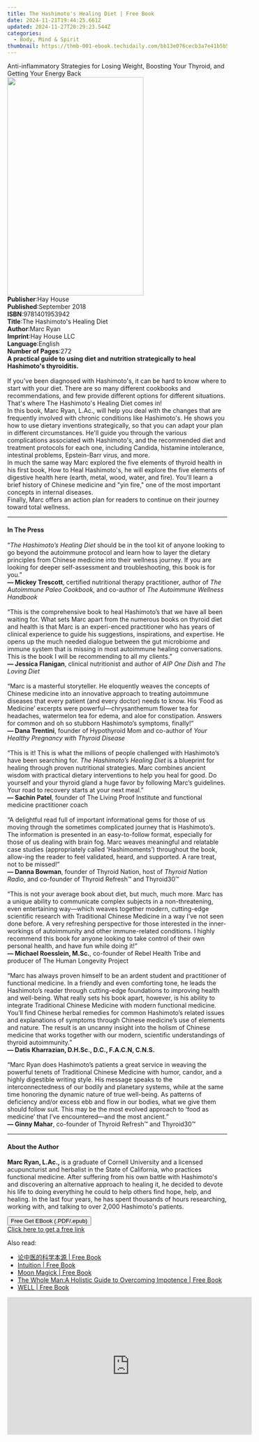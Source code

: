 ```yaml
---
title: The Hashimoto's Healing Diet | Free Book
date: 2024-11-21T19:44:25.661Z
updated: 2024-11-27T20:29:23.544Z
categories:
  - Body, Mind & Spirit
thumbnail: https://thmb-001-ebook.techidaily.com/bb13e076cecb3a7e41b5b523e2719842aeb6c04369f47633f9e452e33e26e296.jpg
---
```

<main id="book-container">
  <div class="flex flex-col">
    <div class="book-brief flex-1 py-6 px-4 sm:p-6 md:py-10 md:px-8">
      <!-- brief-->
      <div class="book-brief-main">
        Anti-inflammatory Strategies for Losing Weight, Boosting Your Thyroid,
        and Getting Your Energy Back
      </div>
    </div>
    <div
      class="book-meta-info flex-1 grid gap-4 col-start-1 col-end-3 row-start-1 sm:mb-6 sm:grid-cols-4 lg:gap-6 lg:col-start-2 lg:row-end-6 lg:row-span-6 lg:mb-0"
    >
      <div
        class="book-meta-info-left place-content-center mt-4 p-4 text-sm leading-6 col-start-2 col-span-2 dark:text-slate-400"
      >
        <img
          class="w-full h-500 object-cover rounded-lg sm:h-255 sm:col-span-2 lg:col-span-full"
          src="https://img-001-ebook.techidaily.com/0b38797efad7f20982a5b7705af840e1f84d6b8a6d82eb5a6b11d6150c4939b6.jpg"
          alt=""
          width="312"
          height="500"
        />
      </div>
      <div
        class="book-meta-info-right mt-2 col-start-1 row-start-2 col-span-3 self-center"
      >
        <!-- meta data  -->
        <div class="flex flex-col px-4 md:px-8">
          <div class="flex-1">
            <strong>Publisher</strong>:<span class="px-2">Hay House</span>
          </div>
          <div class="flex-1">
            <strong>Published</strong>:<span class="px-2">September 2018</span>
          </div>
          <div class="flex-1">
            <strong>ISBN</strong>:<span class="px-2">9781401953942</span>
          </div>
          <div class="flex-1">
            <strong>Title</strong>:<span class="px-2"
              >The Hashimoto&#39;s Healing Diet</span
            >
          </div>
          <div class="flex-1">
            <strong>Author</strong>:<span class="px-2">Marc Ryan</span>
          </div>
          <div class="flex-1">
            <strong>Imprint</strong>:<span class="px-2">Hay House LLC</span>
          </div>
          <div class="flex-1">
            <strong>Language</strong>:<span class="px-2">English</span>
          </div>
          <div class="flex-1">
            <strong>Number of Pages</strong>:<span class="px-2">272</span>
          </div>
        </div>
      </div>
    </div>
    <div class="book-description flex-1 py-6 px-4 sm:p-6 md:py-10 md:px-8">
      <div class="book-description-main">
        <div accordion-content="" id="description">
          <b
            >A practical guide to using diet and nutrition strategically to heal
            Hashimoto's thyroiditis.</b
          ><br /><br />If you've been diagnosed with Hashimoto's, it can be hard
          to know where to start with your diet. There are so many different
          cookbooks and recommendations, and few provide different options for
          different situations. That's where The Hashimoto's Healing Diet comes
          in!<br />In this book, Marc Ryan, L.Ac., will help you deal with the
          changes that are frequently involved with chronic conditions like
          Hashimoto's. He shows you how to use dietary inventions strategically,
          so that you can adapt your plan in different circumstances. He'll
          guide you through the various complications associated with
          Hashimoto's, and the recommended diet and treatment protocols for each
          one, including Candida, histamine intolerance, intestinal problems,
          Epstein-Barr virus, and more. <br />In much the same way Marc explored
          the five elements of thyroid health in his first book, How to Heal
          Hashimoto's, he will explore the five elements of digestive health
          here (earth, metal, wood, water, and fire). You'll learn a brief
          history of Chinese medicine and "yin fire," one of the most important
          concepts in internal diseases. <br />Finally, Marc offers an action
          plan for readers to continue on their journey toward total wellness.
        </div>
        <div class="accordion-fader"></div>
      </div>
    </div>
    <div class="book-excerpts flex-1 py-6 px-4 sm:p-6 md:py-10 md:px-8">
      <!-- excerpts-->
      <div class="book-excerpts-main">
        <hr />
        <h4 class="placeholder placeholder-heading">
          <span>In The Press</span>
        </h4>
        <p>
          “<i>The Hashimoto’s Healing Diet</i>&nbsp;should be in the tool kit of
          anyone looking to go beyond the autoimmune protocol and learn how to
          layer the dietary principles from Chinese medicine into their wellness
          journey. If you are looking for deeper self-assessment and
          troubleshooting, this book is for you.”<br /><b>— Mickey Trescott</b>,
          certified nutritional therapy practitioner, author of&nbsp;<i
            >The Autoimmune Paleo Cookbook</i
          >, and co-author of&nbsp;<i>The Autoimmune Wellness Handbook</i
          ><br /><br />“This is the comprehensive book to heal Hashimoto’s that
          we have all been waiting for. What sets Marc apart from the numerous
          books on thyroid diet and health is that Marc is an experi-enced
          practitioner who has years of clinical experience to guide his
          suggestions, inspirations, and expertise. He opens up the much needed
          dialogue between the gut microbiome and immune system that is missing
          in most autoimmune healing conversations. This is the book I will be
          recommending to all my clients.”<br /><b>— Jessica Flanigan</b>,
          clinical nutritionist and author of&nbsp;<i>AIP One Dish</i
          >&nbsp;and&nbsp;<i>The Loving Diet</i><br /><br />“Marc is a masterful
          storyteller. He eloquently weaves the concepts of Chinese medicine
          into an innovative approach to treating autoimmune diseases that every
          patient (and every doctor) needs to know. His ‘Food as Medicine’
          excerpts were powerful—chrysanthemum flower tea for headaches,
          watermelon tea for edema, and aloe for constipation. Answers for
          common and oh so stubborn Hashimoto’s symptoms, finally!”<br /><b
            >— Dana Trentini</b
          >, founder of Hypothyroid Mom and co-author of&nbsp;<i
            >Your Healthy Pregnancy with Thyroid Disease</i
          ><br /><br />“This is it! This is what the millions of people
          challenged with Hashimoto’s have been searching for.&nbsp;<i
            >The Hashimoto’s Healing Diet&nbsp;</i
          >is a blueprint for healing through proven nutritional strategies.
          Marc combines ancient wisdom with practical dietary interventions to
          help you heal for good. Do yourself and your thyroid gland a huge
          favor by following Marc’s guidelines. Your road to recovery starts at
          your next meal.”&nbsp;<br /><b>— Sachin Patel</b>, founder of The
          Living Proof Institute and functional medicine practitioner
          coach&nbsp;<br /><br />“A delightful read full of important
          informational gems for those of us moving through the sometimes
          complicated journey that is Hashimoto’s. The information is presented
          in an easy-to-follow format, especially for those of us dealing with
          brain fog. Marc weaves meaningful and relatable case studies
          (appropriately called ‘Hashimoments’) throughout the book, allow-ing
          the reader to feel validated, heard, and supported. A rare treat, not
          to be missed!”&nbsp;<br /><b>— Danna Bowman</b>, founder of Thyroid
          Nation, host of&nbsp;<i>Thyroid Nation Radio</i>, and co-founder of
          Thyroid Refresh™ and Thyroid30™&nbsp;<br /><br />“This is not your
          average book about diet, but much, much more. Marc has a unique
          ability to communicate complex subjects in a non-threatening, even
          entertaining way—which weaves together modern, cutting-edge scientific
          research with Traditional Chinese Medicine in a way I’ve not seen done
          before. A very refreshing perspective for those interested in the
          inner-workings of autoimmunity and other immune-related conditions. I
          highly recommend this book for anyone looking to take control of their
          own personal health, and have fun while doing it!”<br /><b
            >— Michael Roesslein, M.Sc.</b
          >, co-founder of Rebel Health Tribe and producer of The Human
          Longevity Project<br /><br />“Marc has always proven himself to be an
          ardent student and practitioner of functional medicine. In a friendly
          and even comforting tone, he leads the Hashimoto’s reader through
          cutting-edge foundations to improving health and well-being. What
          really sets his book apart, however, is his ability to integrate
          Traditional Chinese Medicine with modern functional medicine. You’ll
          find Chinese herbal remedies for common Hashimoto’s related issues and
          explanations of symptoms through Chinese medicine’s use of elements
          and nature. The result is an uncanny insight into the holism of
          Chinese medicine that works together with our modern, scientific
          understandings of thyroid autoimmunity.”<br /><b
            >— Datis Kharrazian, D.H.Sc., D.C., F.A.C.N, C.N.S.<br /></b
          ><br />“Marc Ryan does Hashimoto’s patients a great service in weaving
          the powerful tenets of Traditional Chinese Medicine with humor,
          candor, and a highly digestible writing style. His message speaks to
          the interconnectedness of our bodily and planetary systems, while at
          the same time honoring the dynamic nature of true well-being. As
          patterns of deficiency and/or excess ebb and flow in our bodies, what
          we give them should follow suit. This may be the most evolved approach
          to ‘food as medicine’ that I’ve encountered—and the most ancient.”<br /><b
            >— Ginny Mahar</b
          >, co-founder of Thyroid Refresh™ and Thyroid30™
        </p>
      </div>
    </div>
    <div class="book-about-author flex-1 py-6 px-4 sm:p-6 md:py-10 md:px-8">
      <!-- about author-->
      <div class="book-main-author-main">
        <hr />
        <h4 class="placeholder placeholder-heading">
          <span>About the Author</span>
        </h4>
        <p>
          <b>Marc Ryan, L.Ac., </b>is a graduate of Cornell University and a
          licensed acupuncturist and herbalist in the State of California, who
          practices functional medicine. After suffering from his own battle
          with Hashimoto's and discovering an alternative approach to healing
          it, he decided to devote his life to doing everything he could to help
          others find hope, help, and healing. In the last four years, he has
          spent thousands of hours researching, working with, and talking to
          over 2,000 Hashimoto's patients.
        </p>
      </div>
    </div>
    <div class="book-free-get flex-1 py-6 px-4 sm:p-6 md:py-10 md:px-8">
      <button
        id="btn-free-get"
        class="bg-blue-500 hover:bg-blue-700 text-white font-bold py-2 px-4 rounded"
      >
        Free Get EBook (.PDF/.epub)
      </button>
      <div id="countdown-display" class="px-2 text-lg mt-2"></div>
      <a
        id="free-link"
        class="hidden bg-blue-500 hover:bg-blue-700 text-white font-bold py-2 px-4 rounded"
        href="https://www.ebooks.com/en-us/book/96164185/the-hashimoto-s-healing-diet/marc-ryan/"
        target="_blank"
        >Click here to get a free link</a
      >
    </div>
    <script>
      let countdownTime = 0;
      let countdownInterval = null;
      document
        .getElementById('btn-free-get')
        .addEventListener('click', startCountdown);
      function startCountdown() {
        countdownTime = new Date().getTime() + 60000 * 3;
        countdownInterval = setInterval(updateCountdown, 1000);
        document.getElementById('btn-free-get').disabled = true;
        document
          .getElementById('btn-free-get')
          .classList.add('bg-gray-500', 'cursor-not-allowed');
      }
      function updateCountdown() {
        let currentTime = new Date().getTime();
        let timeLeft = countdownTime - currentTime;
        let secondsLeft = Math.floor(timeLeft / 1000);
        document.getElementById('countdown-display').innerHTML =
          `Remaining time: ${secondsLeft} seconds.`;
        if (secondsLeft <= 0) {
          clearInterval(countdownInterval);
          document.getElementById('btn-free-get').classList.add('hidden');
          document.getElementById('free-link').classList.remove('hidden');
          document.getElementById('countdown-display').innerHTML = '';
        }
      }
    </script>
  </div>
</main>

<ins class="adsbygoogle"
      style="display:block"
      data-ad-client="ca-pub-7571918770474297"
      data-ad-slot="8358498916"
      data-ad-format="auto"
      data-full-width-responsive="true"></ins>
    

<span class="atpl-alsoreadstyle">Also read:</span>
<div><ul>
<li><a href="https://novels-ebooks.techidaily.com/211309840-9781990872891-6k665lit5yy755qe56er5a2m5pys5rqq/"><u>论中医的科学本源 | Free Book</u></a></li>
<li><a href="https://novels-ebooks.techidaily.com/211309842-9780994839596-intuition/"><u>Intuition | Free Book</u></a></li>
<li><a href="https://novels-ebooks.techidaily.com/211309996-9798869295316-moon-magick/"><u>Moon Magick | Free Book</u></a></li>
<li><a href="https://novels-ebooks.techidaily.com/211309985-9781923238114-the-whole-mana-holistic-guide-to-overcoming-impotence/"><u>The Whole Man:A Holistic Guide to Overcoming Impotence | Free Book</u></a></li>
<li><a href="https://novels-ebooks.techidaily.com/211309946-9781805174950-well/"><u>WELL | Free Book</u></a></li>
</ul></div>

<!-- affiliate ads begin -->
<iframe width="560" height="315" src="https://www.youtube.com/embed/cDNwgyE0nbY?si=3k_WBhpIw3WudJot&autoplay=1" title="YouTube video player" frameborder="0" allow="accelerometer; autoplay; clipboard-write; encrypted-media; gyroscope; picture-in-picture; web-share" referrerpolicy="strict-origin-when-cross-origin" allowfullscreen></iframe>
<!-- affiliate ads end -->

